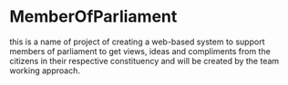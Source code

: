 # MemberOfParliament
this is a name of project of creating a web-based system to support members of parliament  to get views, ideas and compliments from the citizens in their respective
constituency and will be created by the team working approach.
